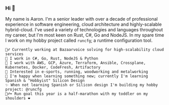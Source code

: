 ### Hi 👋

My name is Aaron. I'm a senior leader with over a decade of professional experience in software engineering, cloud architecture and highly-scalable hybrid-cloud. I've used a variety of technologies and languages throughout my career, but I'm most keen on Rust, C#, Go and NodeJS. In my spare time I work on my hobby project called `runcfg`; a runtime configuration tool.

    👷‍♂️ Currently working at Bazaarvoice solving for high-scalability cloud services
    🔧 I work in C#, Go, Rust, NodeJS & Python
    🧰 I work with AWS, GCP, Azure, Terraform, Ansible, Crossplane, Kubernetes, Docker, CodeFresh, Artifactory
    🏅 Interested in e-sports, running, woodworking and metalworking
    💬 I'm happy when learning something new; currently I'm learning Spanish & "Hobbyist" Silicon Design
    ✨ When not learning Spanish or Silicon design I'm building my hobby project: @runcfg
    🏃‍♂️‍➡️ Run goal this year is a half-marathon with my toddler on my shoulders ❤️
